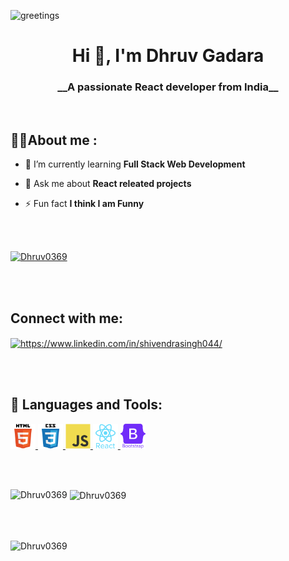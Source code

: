 
![greetings](https://user-images.githubusercontent.com/110078755/193393781-9c3579ca-1d5b-43b6-ae12-4d8fc018a1e7.gif)


<h1 align="center">Hi 👋, I'm Dhruv Gadara</h1> 
<h3 align="center">__A passionate React developer from India__</h3>

</br>

##  🙋‍♂️About me :

- 🌱 I’m currently learning **Full Stack Web Development**

- 💬 Ask me about **React releated projects**

- ⚡ Fun fact **I think I am Funny**

</br>
</br>

<p align="left"> <a href="https://github.com/ryo-ma/github-profile-trophy"><img src="https://github-profile-trophy.vercel.app/?username=Dhruv0369" alt="Dhruv0369" /></a> </p>

</br>
</br>

## Connect with me:
<p align="left">
<a href="https://www.linkedin.com/in/dhruv-gadara/" ><img align="center" src="https://raw.githubusercontent.com/rahuldkjain/github-profile-readme-generator/master/src/images/icons/Social/linked-in-alt.svg" alt="https://www.linkedin.com/in/shivendrasingh044/" height="30" width="40" /></a>
</p>

</br>
</br>

## 🚀 Languages and Tools:
<p align="left"> <a href="https://www.w3.org/html/" target="_blank" rel="noreferrer"> <img src="https://raw.githubusercontent.com/devicons/devicon/master/icons/html5/html5-original-wordmark.svg" alt="html5" width="40" height="40"/>  <a href="https://www.w3schools.com/css/" target="_blank" rel="noreferrer"> <img src="https://raw.githubusercontent.com/devicons/devicon/master/icons/css3/css3-original-wordmark.svg" alt="css3" width="40" height="40"/> </a>  </a> <a href="https://developer.mozilla.org/en-US/docs/Web/JavaScript" target="_blank" rel="noreferrer"> <img src="https://raw.githubusercontent.com/devicons/devicon/master/icons/javascript/javascript-original.svg" alt="javascript" width="40" height="40"/> </a>  <a href="https://reactjs.org/" target="_blank" rel="noreferrer"> <img src="https://raw.githubusercontent.com/devicons/devicon/master/icons/react/react-original-wordmark.svg" alt="react" width="40" height="40"/> </a> <a href="https://getbootstrap.com" target="_blank" rel="noreferrer"> <img src="/bootstrap-plain-wordmark.png" alt="bootstrap" width="40" height="40"/> </a> </p>

</br>
</br>

<p><img align="left" src="https://github-readme-stats.vercel.app/api/top-langs?username=Dhruv0369&show_icons=true&locale=en&layout=compact" alt="Dhruv0369" /></p>


<p>&nbsp;<img align="center" src="https://github-readme-stats.vercel.app/api?username=Dhruv0369&show_icons=true&locale=en" alt="Dhruv0369" /></p>

</br>
</br>

<p><img align="center" src="https://github-readme-streak-stats.herokuapp.com/?user=Dhruv0369&" alt="Dhruv0369" /></p>

